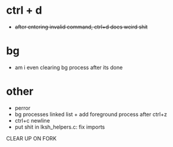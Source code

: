 # ctrl + d
- ~~after entering invalid command, ctrl+d does weird shit~~  

# bg
- am i even clearing bg process after its done

# other
- perror
- bg processes linked list + add foreground process after ctrl+z
- ctrl+c newline
- put shit in lksh_helpers.c: fix imports

CLEAR UP ON FORK